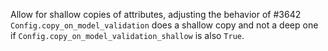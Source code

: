 Allow for shallow copies of attributes, adjusting the behavior of #3642
`Config.copy_on_model_validation` does a shallow copy and not a deep one if `Config.copy_on_model_validation_shallow` is also `True`.
